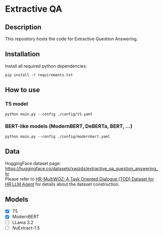 # Extractive QA

## Description
This repository hosts the code for Extractive Question Answering.

## Installation
Install all required python dependencies:
```
pip install -r requirements.txt
```

## How to use

### T5 model
```
python main.py --config ./config/t5.yaml
```
### BERT-like models (ModernBERT, DeBERTa, BERT, ...)
```
python main.py --config ./config/modernbert.yaml
```

## Data
HuggingFace dataset page: https://huggingface.co/datasets/xwjzds/extractive_qa_question_answering_hr <br>
Please refer to [HR-MultiWOZ: A Task Oriented Dialogue (TOD) Dataset for HR LLM Agent](https://arxiv.org/abs/2402.01018) for details about the dataset construction.

## Models

- [x] T5 <br>
- [x] ModernBERT <br>
- [ ] LLama 3.2 <br>
- [ ] NuExtract-1.5 <br>
